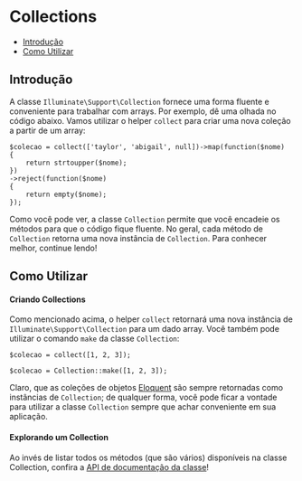 # Collections

- [Introdução](#introducao)
- [Como Utilizar](#como-utilizar)

<a name="introducao"></a>
## Introdução

A classe `Illuminate\Support\Collection` fornece uma forma fluente e conveniente para trabalhar com arrays. Por exemplo, dê uma olhada no código abaixo. Vamos utilizar o helper `collect` para criar uma nova coleção a partir de um array:

	$colecao = collect(['taylor', 'abigail', null])->map(function($nome)
	{
		return strtoupper($nome);
	})
	->reject(function($nome)
	{
		return empty($nome);
	});


Como você pode ver, a classe `Collection` permite que você encadeie os métodos para que o código fique fluente. No geral, cada método de `Collection` retorna uma nova instância de `Collection`. Para conhecer melhor, continue lendo!

<a name="como-utilizar"></a>
## Como Utilizar

#### Criando Collections

Como mencionado acima, o helper `collect` retornará uma nova instância de `Illuminate\Support\Collection` para um dado array. Você também pode utilizar o comando `make` da classe `Collection`:

	$colecao = collect([1, 2, 3]);

	$colecao = Collection::make([1, 2, 3]);

Claro, que as coleções de objetos [Eloquent](/docs/5.0/eloquent) são sempre retornadas como instâncias de `Collection`; de qualquer forma, você pode ficar a vontade para utilizar a classe `Collection` sempre que achar conveniente em sua aplicação.

#### Explorando um Collection

Ao invés de listar todos os métodos (que são vários) disponíveis na classe Collection, confira a [API de documentação da classe](http://laravel.com/api/master/Illuminate/Support/Collection.html)!
